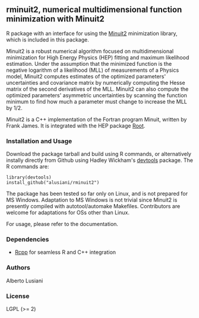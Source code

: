 ## rminuit2, numerical multidimensional function minimization with Minuit2

R package with an interface for using the
[Minuit2](https://root.cern.ch/root/html/MATH_MINUIT2_Index.html)
minimization library, which is included in this package.

Minuit2 is a robust numerical algorithm focused on
multidimensional minimization for High Energy Physics (HEP) fitting and maximum
likelihood estimation. Under the assumption that the minimized
function is the negative logarithm of a likelihood (MLL) of measurements of
a Physics model, Minuit2 computes estimates of the optimized parameters'
uncertainties and covariance matrix by numerically computing the
Hesse matrix of the second derivatives of the MLL.
Minuit2 can also compute the  optimized parameters' asymmetric
uncertainties by scanning the function minimum to find how much a
parameter must change to increase the MLL by 1/2.

Minuit2 is a C++ implementation of the Fortran program Minuit, written
by Frank James. It is integrated with the HEP package
[Root](https://root.cern.ch/).

### Installation and Usage

Download the package tarball and build using R commands, or alternatively instally directly from Github using Hadley Wickham's [devtools](https://github.com/hadley/devtools) package. The R commands are:

```
library(devtools)
install_github("alusiani/rminuit2")
```

The package has been tested so far only on Linux, and is not prepared
for MS Windows. Adaptation to MS Windows is not trivial since Minuit2
is presently compiled with autotool/automake Makefiles.
Contributors are welcome for adaptations for OSs other than Linux.

For usage, please refer to the documentation.

### Dependencies

- [Rcpp](https://github.com/RcppCore/Rcpp) for seamless R and C++ integration

### Authors

Alberto Lusiani

### License

LGPL (>= 2)
